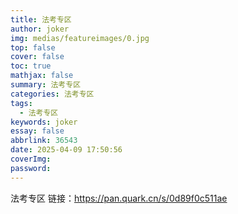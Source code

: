 ```yaml
---
title: 法考专区
author: joker
img: medias/featureimages/0.jpg
top: false
cover: false
toc: true
mathjax: false
summary: 法考专区
categories: 法考专区
tags:
  - 法考专区
keywords: joker
essay: false
abbrlink: 36543
date: 2025-04-09 17:50:56
coverImg:
password:
---
```


法考专区
链接：https://pan.quark.cn/s/0d89f0c511ae
